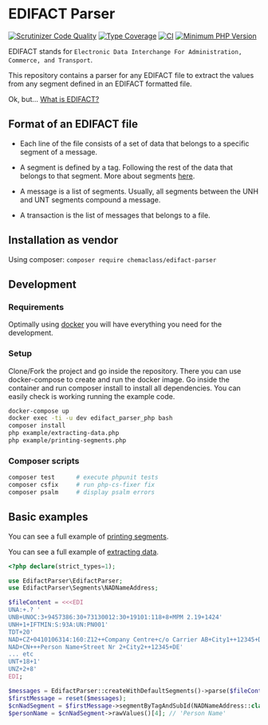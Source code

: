 # EDIFACT Parser

[![Scrutinizer Code Quality](https://scrutinizer-ci.com/g/Chemaclass/EdifactParser/badges/quality-score.png?b=master)](https://scrutinizer-ci.com/g/Chemaclass/EdifactParser/?branch=master)
[![Type Coverage](https://shepherd.dev/github/Chemaclass/EdifactParser/coverage.svg)](https://shepherd.dev/github/chemaclass/EdifactParser)
[![CI](https://github.com/Chemaclass/EdifactParser/workflows/CI/badge.svg?branch=master)](https://github.com/Chemaclass/EdifactParser/actions)
[![Minimum PHP Version](https://img.shields.io/badge/php-%3E%3D%208.0-8892BF.svg?style=flat-square)](https://php.net/)

EDIFACT stands for `Electronic Data Interchange For Administration, Commerce, and Transport`. 

This repository contains a parser for any EDIFACT file to extract the values from any segment
defined in an EDIFACT formatted file. 

Ok, but... [What is EDIFACT?](/docu/README.md)

## Format of an EDIFACT file

* Each line of the file consists of a set of data that belongs to a specific segment of a message.

* A segment is defined by a tag. Following the rest of the data that belongs to that segment. More about segments [here](/docu/segments/README.md).

* A message is a list of segments. Usually, all segments between the UNH and UNT segments compound a message.

* A transaction is the list of messages that belongs to a file. 

## Installation as vendor

Using composer: ```composer require chemaclass/edifact-parser```

## Development

### Requirements

Optimally using [docker](./devops/dev/php.dockerfile) you will have everything you need for the development.

### Setup

Clone/Fork the project and go inside the repository.
There you can use docker-compose to create and run the docker image.
Go inside the container and run composer install to install all dependencies.
You can easily check is working running the example code.

```bash
docker-compose up
docker exec -ti -u dev edifact_parser_php bash 
composer install
php example/extracting-data.php
php example/printing-segments.php
```

### Composer scripts

```bash
composer test      # execute phpunit tests
composer csfix     # run php-cs-fixer fix
composer psalm     # display psalm errors
```

## Basic examples

You can see a full example of [printing segments](example/printing-segments.php).

You can see a full example of [extracting data](example/extracting-data.php).

```php
<?php declare(strict_types=1);

use EdifactParser\EdifactParser;
use EdifactParser\Segments\NADNameAddress;

$fileContent = <<<EDI
UNA:+.? '
UNB+UNOC:3+9457386:30+73130012:30+19101:118+8+MPM 2.19+1424'
UNH+1+IFTMIN:S:93A:UN:PN001'
TDT+20'
NAD+CZ+0410106314:160:Z12++Company Centre+c/o Carrier AB+City1++12345+DE'
NAD+CN+++Person Name+Street Nr 2+City2++12345+DE'
... etc
UNT+18+1'
UNZ+2+8'
EDI;

$messages = EdifactParser::createWithDefaultSegments()->parse($fileContent);
$firstMessage = reset($messages);
$cnNadSegment = $firstMessage->segmentByTagAndSubId(NADNameAddress::class, 'CN');
$personName = $cnNadSegment->rawValues()[4]; // 'Person Name'
```

